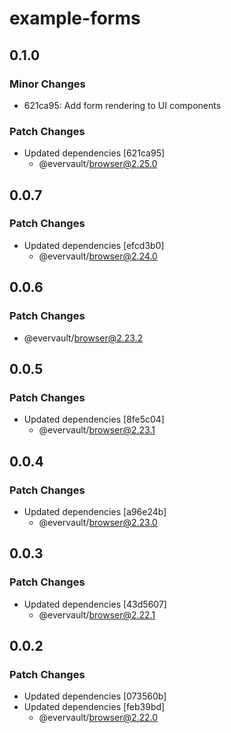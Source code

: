 # example-forms

## 0.1.0

### Minor Changes

- 621ca95: Add form rendering to UI components

### Patch Changes

- Updated dependencies [621ca95]
  - @evervault/browser@2.25.0

## 0.0.7

### Patch Changes

- Updated dependencies [efcd3b0]
  - @evervault/browser@2.24.0

## 0.0.6

### Patch Changes

- @evervault/browser@2.23.2

## 0.0.5

### Patch Changes

- Updated dependencies [8fe5c04]
  - @evervault/browser@2.23.1

## 0.0.4

### Patch Changes

- Updated dependencies [a96e24b]
  - @evervault/browser@2.23.0

## 0.0.3

### Patch Changes

- Updated dependencies [43d5607]
  - @evervault/browser@2.22.1

## 0.0.2

### Patch Changes

- Updated dependencies [073560b]
- Updated dependencies [feb39bd]
  - @evervault/browser@2.22.0
